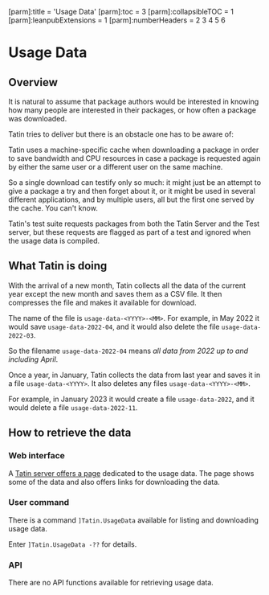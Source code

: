 [parm]:title             = 'Usage Data'
[parm]:toc               = 3
[parm]:collapsibleTOC    = 1
[parm]:leanpubExtensions = 1
[parm]:numberHeaders     = 2 3 4 5 6




# Usage Data

## Overview

It is natural to assume that package authors would be interested in knowing how many people are interested in their packages, or how often a package was downloaded. 


Tatin tries to deliver but there is an obstacle one has to be aware of:

Tatin uses a machine-specific cache when downloading a package in order to save bandwidth and CPU resources in case a package is requested again by either the same user or a different user on the same machine.

So a single download can testify only so much: it might just be an attempt to give a package a try and then forget about it, or it might be used in several different applications, and by multiple users, all but the first one served by the cache. You can't know.

Tatin's test suite requests packages from both the Tatin Server and the Test server, but these requests are flagged as part of a test and ignored when the usage data is compiled.


## What Tatin is doing

With the arrival of a new month, Tatin collects all the data of the current year except the new month and saves them as a CSV file. It then compresses the file and makes it available for download.

The name of the file is `usage-data-<YYYY>-<MM>`. For example, in May 2022 it would save `usage-data-2022-04`, and it would also delete the file `usage-data-2022-03`.

So the filename `usage-data-2022-04` means _all data from 2022 up to and including April_.

Once a year, in January, Tatin collects the data from last year and saves it in a file `usage-data-<YYYY>`. It also deletes any files `usage-data-<YYYY>-<MM>`.

For example, in January 2023 it would create a file `usage-data-2022`, and it would delete a file `usage-data-2022-11`.


## How to retrieve the data


### Web interface 

A [Tatin server offers a page](https://tatin.dev/v1/usage-data "Link to the principal Tatin server`s Usage Data page") dedicated to the usage data. The page shows some of the data and also offers links for downloading the data.

### User command 

There is a command `]Tatin.UsageData` available for listing and downloading usage data.

Enter `]Tatin.UsageData -??` for details.

### API

There are no API functions available for retrieving usage data.
